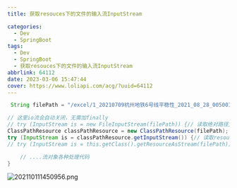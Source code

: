 ```yaml
---
title: 获取resouces下的文件的输入流InputStream

categories:
  - Dev
  - SpringBoot
tags:
  - Dev
  - SpringBoot
  - 获取resouces下的文件的输入流InputStream
abbrlink: 64112
date: 2023-03-06 15:47:44
cover: https://www.loliapi.com/acg/?uuid=64112
---
```


```java
 String filePath = "/excel/1_20210709杭州地铁6号线平稳性_2021_08_28_005001_5S.xlsx";

// 这里io流会自动关闭，无需加finally
// try (InputStream is = new FileInputStream(filePath)) {// 读取绝对路径文件
ClassPathResource classPathResource = new ClassPathResource(filePath);
try (InputStream is = classPathResource.getInputStream()) {// 读取resources下文件方式1（适用于静态)
// try (InputStream is = this.getClass().getResourceAsStream(filePath)) {// 读取相resources下文件方式2(不适用于静态)

    // ....流对象各种处理代码
}
```

![202110111450956.png](https://s2.loli.net/2023/03/08/qkzm7cD9hfsMKwE.png)